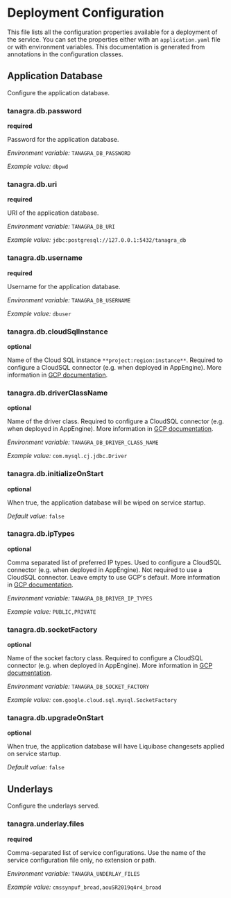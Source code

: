 # Deployment Configuration

This file lists all the configuration properties available for a deployment of the service.
You can set the properties either with an `application.yaml` file or with environment variables.
This documentation is generated from annotations in the configuration classes.

## Application Database
Configure the application database.

### tanagra.db.password
**required**

Password for the application database.

*Environment variable:* `TANAGRA_DB_PASSWORD`

*Example value:* `dbpwd`

### tanagra.db.uri
**required**

URI of the application database.

*Environment variable:* `TANAGRA_DB_URI`

*Example value:* `jdbc:postgresql://127.0.0.1:5432/tanagra_db`

### tanagra.db.username
**required**

Username for the application database.

*Environment variable:* `TANAGRA_DB_USERNAME`

*Example value:* `dbuser`

### tanagra.db.cloudSqlInstance
**optional**

Name of the Cloud SQL instance `**project:region:instance**`. Required to configure a CloudSQL connector (e.g. when deployed in AppEngine). More information in [GCP documentation](https://cloud.google.com/sql/docs/mysql/connect-connectors#java).

### tanagra.db.driverClassName
**optional**

Name of the driver class. Required to configure a CloudSQL connector (e.g. when deployed in AppEngine). More information in [GCP documentation](https://cloud.google.com/sql/docs/mysql/connect-connectors#java).

*Environment variable:* `TANAGRA_DB_DRIVER_CLASS_NAME`

*Example value:* `com.mysql.cj.jdbc.Driver`

### tanagra.db.initializeOnStart
**optional**

When true, the application database will be wiped on service startup.

*Default value:* `false`

### tanagra.db.ipTypes
**optional**

Comma separated list of preferred IP types. Used to configure a CloudSQL connector (e.g. when deployed in AppEngine). Not required to use a CloudSQL connector. Leave empty to use GCP's default. More information in [GCP documentation](https://cloud.google.com/sql/docs/mysql/connect-connectors#java).

*Environment variable:* `TANAGRA_DB_DRIVER_IP_TYPES`

*Example value:* `PUBLIC,PRIVATE`

### tanagra.db.socketFactory
**optional**

Name of the socket factory class. Required to configure a CloudSQL connector (e.g. when deployed in AppEngine). More information in [GCP documentation](https://cloud.google.com/sql/docs/mysql/connect-connectors#java).

*Environment variable:* `TANAGRA_DB_SOCKET_FACTORY`

*Example value:* `com.google.cloud.sql.mysql.SocketFactory`

### tanagra.db.upgradeOnStart
**optional**

When true, the application database will have Liquibase changesets applied on service startup.

*Default value:* `false`



## Underlays
Configure the underlays served.

### tanagra.underlay.files
**required**

Comma-separated list of service configurations. Use the name of the service configuration file only, no extension or path.

*Environment variable:* `TANAGRA_UNDERLAY_FILES`

*Example value:* `cmssynpuf_broad,aouSR2019q4r4_broad`



